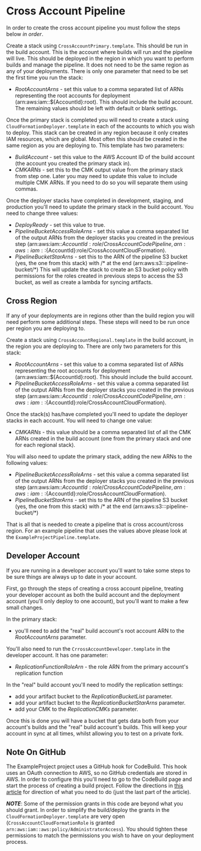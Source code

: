 Cross Account Pipeline
============================

In order to create the cross account pipeline you must follow the steps below *in order*.

Create a stack using `CrossAccountPrimary.template`. This should be run in the build account. This is the account where builds will run and the pipeline will live. This should be deployed in the region in which you want to perform builds and manage the pipeline. It does not need to be the same region as any of your deployments. There is only one parameter that need to be set the first time you run the stack:

- _RootAccountArns_ - set this value to a comma separated list of ARNs representing the root accounts for deployment (arn:aws:iam::${AccountId}:root). This should include the build account.
The remaining values should be left with default or blank settings.

Once the primary stack is completed you will need to create a stack using `CloudFormationDeployer.template` in each of the accounts to which you wish to deploy. This stack can be created in any region because it only creates IAM resources, which are global. Most often this should be created in the same region as you are deploying to. This template has two parameters:
- _BuildAccount_ - set this value to the AWS Account ID of the build account (the account you created the primary stack in).
- _CMKARNs_ - set this to the CMK output value from the primary stack from step one. Later you may need to update this value to include multiple CMK ARNs. If you need to do so you will separate them using commas.

Once the deployer stacks have completed in development, staging, and production you'll need to update the primary stack in the build account. You need to change three values:

- _DeployReady_ - set this value to true.
- _PipelineBucketAccessRoleArns_ - set this value a comma separated list of the output ARNs from the deployer stacks you created in the previous step (arn:aws:iam::${AccountId}:role/CrossAccountCodePipeline,arn:aws:iam::${AccountId}:role/CrossAccountCloudFormation).
- _PipelineBucketStarArns_ - set this to the ARN of the pipeline S3 bucket (yes, the one from this stack) with /* at the end (arn:aws:s3:::pipeline-bucket/*)
This will update the stack to create an S3 bucket policy with permissions for the roles created in previous steps to access the S3 bucket, as well as create a lambda for syncing artifacts.

Cross Region
----------------------------

If any of your deployments are in regions other than the build region you will need perform some additional steps. These steps will need to be run once per region you are deploying to.

Create a stack using `CrossAccountRegional.template` in the build account, in the region you are deploying to. There are only two parameters for this stack:
- _RootAccountArns_ - set this value to a comma separated list of ARNs representing the root accounts for deployment (arn:aws:iam::${AccountId}:root). This should include the build account.
- _PipelineBucketAccessRoleArns_ - set this value a comma separated list of the output ARNs from the deployer stacks you created in the previous step (arn:aws:iam::${AccountId}:role/CrossAccountCodePipeline,arn:aws:iam::${AccountId}:role/CrossAccountCloudFormation).

Once the stack(s) has/have completed you'll need to update the deployer stacks in each account. You will need to change one value:

- _CMKARNs_ - this value should be a comma separated list of all the CMK ARNs created in the build account (one from the primary stack and one for each regional stack).

You will also need to update the primary stack, adding the new ARNs to the following values:
- _PipelineBucketAccessRoleArns_ - set this value a comma separated list of the output ARNs from the deployer stacks you created in the previous step (arn:aws:iam::${AccountId}:role/CrossAccountCodePipeline,arn:aws:iam::${AccountId}:role/CrossAccountCloudFormation).
- _PipelineBucketStarArns_ - set this to the ARN of the pipeline S3 bucket (yes, the one from this stack) with /* at the end (arn:aws:s3:::pipeline-bucket/*)

That is all that is needed to create a pipeline that is cross account/cross region. For an example pipeline that uses the values above please look at the `ExampleProjectPipeline.template`.

Developer Account
-----------------
If you are running in a developer account you'll want to take some steps to be sure things are always up to date in your account.

First, go through the steps of creating a cross account pipeline, treating your developer account as both the build account and the deployment account (you'll only deploy to one account), but you'll want to make a few small changes.

In the primary stack:
- you'll need to add the "real" build account's root account ARN to the _RootAccountArns_ parameter.

You'll also need to run the `CrrossAccountDeveloper.template` in the developer account. It has one parameter:
- _ReplicationFunctionRoleArn_ - the role ARN from the primary account's replication function

In the "real" build account you'll need to modify the replication settings:
- add your artifact bucket to the _ReplicationBucketList_ parameter.
- add your artifact bucket to the _ReplicationBucketStarArns_ parameter.
- add your CMK to the _ReplicationCMKs_ parameter.

Once this is done you will have a bucket that gets data both from your account's builds and the "real" build account's builds. This will keep your account in sync at all times, whilst allowing you to test on a private fork.


Note On GitHub
----------------
The ExampleProject project uses a GitHub hook for CodeBuild. This hook uses an OAuth connection to AWS, so no GitHub credentials are stored in AWS. In order to configure this you'll need to go to the CodeBuild page and start the process of creating a build project. Follow the directions in [this article](https://www.itonaut.com/2018/06/18/use-github-source-in-aws-codebuild-project-using-aws-cloudformation/) for direction of what you need to do (just the last part of the article).

**_NOTE_**: Some of the permission grants in this code are beyond what you should grant. In order to simplify the build/deploy the grants in the `CloudFormationDeployer.template` are very open (`CrossAccountCloudFormationRole` is granted `arn:aws:iam::aws:policy/AdministratorAccess`). You should tighten these permissions to match the permissions you wish to have on your deployment process.